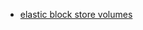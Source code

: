 - [elastic block store volumes](https://docs.aws.amazon.com/AWSEC2/latest/UserGuide/AmazonEBS.html)
